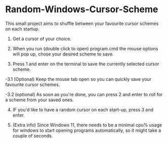 # Random-Windows-Cursor-Scheme
This small project aims to shuffle between your favourite cursor schemes on each startup.

1. Get a cursor of your choice.

2. When you run (double click to open) program.cmd the mouse options will pop up, chose your desired scheme to save. 

3. Press 1 and enter on the terminal to save the currently selected cursor scheme.

-3.1 (Optional) Keep the mouse tab open so you can quickly save your favourite cursor schemes.

-3.2 (optional) As soon as you're done, you can press 2 and enter to roll for a scheme from your saved ones.

4. IF you'd like to have a random cursor on each start-up, press 3 and enter.

5. (Extra info) Since Windows 11, there needs to be a minimal cpu% usage for windows to start opening programs automatically, so it might take a couple of seconds.
